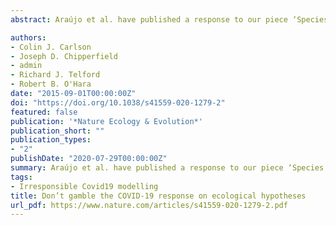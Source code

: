 ```yaml
---
abstract: Araújo et al. have published a response to our piece ‘Species distribution models are inappropriate for COVID-19’1 entitled ‘Ecological and epidemiological models are both useful for SARS-CoV-2’2, in which they defend the idea that ecological models are likely to identify the signature of climate drivers in the R0 of COVID-19 transmission.

authors:
- Colin J. Carlson
- Joseph D. Chipperfield
- admin
- Richard J. Telford
- Robert B. O'Hara
date: "2015-09-01T00:00:00Z"
doi: "https://doi.org/10.1038/s41559-020-1279-2"
featured: false
publication: '*Nature Ecology & Evolution*'
publication_short: ""
publication_types:
- "2"
publishDate: "2020-07-29T00:00:00Z"
summary: Araújo et al. have published a response to our piece ‘Species distribution models are inappropriate for COVID-19’1 entitled ‘Ecological and epidemiological models are both useful for SARS-CoV-2’2, in which they defend the idea that ecological models are likely to identify the signature of climate drivers in the R0 of COVID-19 transmission.
tags:
- Irresponsible Covid19 modelling
title: Don’t gamble the COVID-19 response on ecological hypotheses 
url_pdf: https://www.nature.com/articles/s41559-020-1279-2.pdf
---
```


